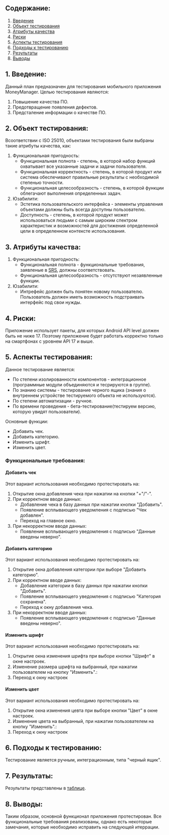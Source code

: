 ## Содержание: 

1. [Введение](#Введение) <br>
2. [Объект тестирования](#1) <br>
3. [Атрибуты качества](#2) <br>
4. [Риски](#2) <br>
5. [Аспекты тестирования](#3) <br>
6. [Подходы к тестированию](#4) <br>
7. [Результаты](#5) <br>
8. [Выводы](#6) <br>


## 1. Введение: <a name="Введение"> </a>
Данный план предназначен для тестирования мобильного приложения MoneyManager. Целью тестирования являются:
<ul>
  <li type="1">Повышение качества ПО.</li> 
  <li type="1">Предотвращение появления дефектов.</li> 
  <li type="1">Предсталение информации о качестве ПО.</li>
</ul>
 
## 2. Объект тестирования: <a name="1"> </a>
Всоответствии с ISO 25010, объектами тестирования были выбраны такие атрибуты качества, как:
<ul>
	<li type="1">Функциональная пригодность:
	<ul>
		<li>Функциональная полнота - степень, в которой набор функций охватывает все указанные задачи и задачи пользователя.</li> 
		<li>Функциональная корректность - степень, в которой продукт или система обеспечивают правильные результаты с необходимой степенью точности.</li> 
		<li>Функциональная целесообразность - степень, в которой функции облегачают выполнения определенных задач.</li>
	</ul>
	<li type="1"> Юзабилити:
	<ul>
		<li>Эстетика пользовательского интерфейса - элементы управления объектами должны быть всегда доступны пользователю.</li> 
		<li>Доступность - степень, в которой продукт может использоваться людьми с самым широким спектром характеристик и возможностей для достижения определенной цели в определенном контексте использования.</li> 
	</ul>
</ul>

## 3. Атрибуты качества: <a name="2"> </a>
<ul>
  <li type="1">Функциональная пригодность: 
  <ul>
	<li>Функциональная полнота - функциональные требования, заявленые в <a href=http://www.dominsoft.ru/flash.php> SRS</a>, должны соответствовать.</li> 
	<li>Функциональная целесообразность - отсутствуют незаявленные функции.</li>
  </ul>
  <li type="1">Юзабилити:
  <ul>
	<li>Интрефейс должен быть понятен новому пользователю. Пользователь должен иметь возможность подстраивать интерфейс под свои нужды.</li> 
  </ul>
</ul>

 

## 4. Риски: <a name="3"> </a>
Приложение использует пакеты, для которых Android API level должен быть не ниже 17. Поэтому приложение будет работать корректно только на смартфонах с уровнем API 17 и выше.

## 5. Аспекты тестирования: <a name="4"> </a>
Данное тестирование является:
<ul>
	<li>По степени изолированности компонентов - интеграционное (программные модули объединяются и тесрируются в группе).</li> 
	<li>По знанию системы - тестирование черного ящика (знания о внутреннем устройстве тестируемого объекта не используются).</li> 
	<li>По степени автоматизации - ручное.</li>
	<li>По времени проведения - бета-тестирование(тестируем версию, которую увидят пользователи).</li>
</ul>
Основные функции:
<ul>
	<li>Добавить чек.</li> 
	<li>Добавить категорию.</li> 
	<li>Изменить шрифт.</li>
	<li>Изменить цвет.</li>
</ul>

### Функциональные требования:

#### Добавить чек

Этот вариант использования необходимо протестировать на:
<ul>
	<li type="1"> Открытие окна добавления чека при нажатии на кнопки "+"/"-".</li>
	<li type="1"> При корректном вводе данных:
	<ul>
		<li> Добавление чека в базу данных при нажатии кнопки "Добавить".</li>
		<li>Появление всплывающего уведомления с подписью "Чек добавлен".</li> 
		<li>Переход на главное окно.</li>
    </ul>
	<li type="1"> При некорректном вводе данных: 
	<ul>
		<li>Появление всплывающего уведомления с подписью "Данные введены неверно".</li> 
    </ul>
</ul>

#### Добавить категорию
Этот вариант использования необходимо протестировать на:
<ul>
	<li type="1"> Открытие окна добавления категории при выборе "Добавить категорию".</li>
	<li type="1"> При корректном вводе данных:
	<ul>
		<li>Добавление категории в базу данных при нажатии кнопки "Добавить".</li>
		<li>Появление всплывающего уведомления с подписью "Категория сохранена".</li> 
		<li>Переход к окну добавления чека.</li>
    </ul>
	<li type="1"> При некорректном вводе данных: 
	<ul>
		<li>Появление всплывающего уведомления с подписью "Данные введены неверно".</li> 
    </ul>
</ul>

#### Изменить шрифт
Этот вариант использования необходимо протестировать на:
<ul>
	<li type="1"> Открытие окна изменения шрифта при выборе кнопки "Шрифт" в окне настроек.</li>
	<li type="1"> Изменение размера шрифта на выбранный, при нажатии пользователем на кнопку "Изменить".:
	<li type="1"> Переход к окну настроек </li>
</ul>

#### Изменить цвет
Этот вариант использования необходимо протестировать на:
<ul>
	<li type="1"> Открытие окна изменения цевта при выборе кнопки "Цвет" в окне настроек.</li>
	<li type="1"> Изменение цвета на выбранный, при нажатии пользователем на кнопку "Изменить".:
	<li type="1"> Переход к окну настроек </li>
</ul>

## 6. Подходы к тестированию: <a name="5"> </a>
Тестирование является ручным, интеграционным, типа "черный ящик".

## 7. Результаты: <a name="6"> </a>
Результаты представлены в [таблице](https://github.com/DanaKlimova/Money-Manager/blob/master/Testing/Test%20Results.md).

## 8. Выводы: <a name="7"> </a>
Таким образом, основной функционал приложения протестирован. Все функциональные требования реализованы, однако есть некоторые замечания, которые необходимо исправить на следующей итеррации.
